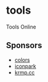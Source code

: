 # tools

Tools Online

## Sponsors

- [colors](https://github.com/mrmrs/colors)
- [iconpark](https://github.com/lvwzhen/iconpark)
- [krmp.cc](https://github.com/dadleyy/krmp.cc)
